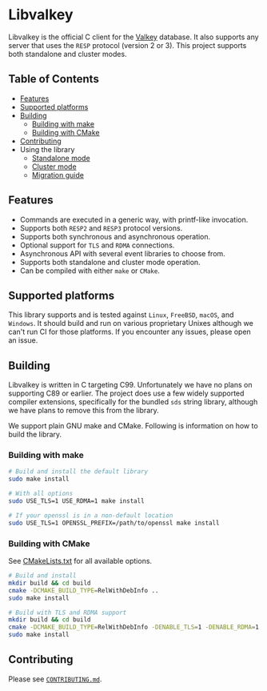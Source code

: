 # Libvalkey

Libvalkey is the official C client for the [Valkey](https://valkey.io) database. It also supports any server that uses the `RESP` protocol (version 2 or 3). This project supports both standalone and cluster modes.

## Table of Contents

- [Features](#features)
- [Supported platforms](#supported-platforms)
- [Building](#building)
  - [Building with make](#building-with-make)
  - [Building with CMake](#building-with-cmake)
- [Contributing](#contributing)
- Using the library
  - [Standalone mode](docs/standalone.md)
  - [Cluster mode](docs/cluster.md)
  - [Migration guide](docs/migration-guide.md)

## Features

- Commands are executed in a generic way, with printf-like invocation.
- Supports both `RESP2` and `RESP3` protocol versions.
- Supports both synchronous and asynchronous operation.
- Optional support for `TLS` and `RDMA` connections.
- Asynchronous API with several event libraries to choose from.
- Supports both standalone and cluster mode operation.
- Can be compiled with either `make` or `CMake`.

## Supported platforms

This library supports and is tested against `Linux`, `FreeBSD`, `macOS`, and `Windows`. It should build and run on various proprietary Unixes although we can't run CI for those platforms. If you encounter any issues, please open an issue.

## Building

Libvalkey is written in C targeting C99. Unfortunately we have no plans on supporting C89 or earlier. The project does use a few widely supported compiler extensions, specifically for the bundled `sds` string library, although we have plans to remove this from the library.

We support plain GNU make and CMake. Following is information on how to build the library.

### Building with make

```bash
# Build and install the default library
sudo make install

# With all options
sudo USE_TLS=1 USE_RDMA=1 make install

# If your openssl is in a non-default location
sudo USE_TLS=1 OPENSSL_PREFIX=/path/to/openssl make install
```

### Building with CMake

See [CMakeLists.txt](CMakeLists.txt) for all available options.

```bash
# Build and install
mkdir build && cd build
cmake -DCMAKE_BUILD_TYPE=RelWithDebInfo ..
sudo make install

# Build with TLS and RDMA support
mkdir build && cd build
cmake -DCMAKE_BUILD_TYPE=RelWithDebInfo -DENABLE_TLS=1 -DENABLE_RDMA=1 ..
sudo make install
```

## Contributing

Please see [`CONTRIBUTING.md`](https://github.com/valkey-io/libvalkey/blob/main/CONTRIBUTING.md).
